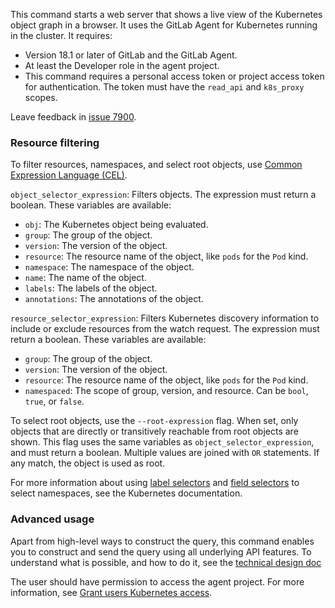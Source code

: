 This command starts a web server that shows a live view of the Kubernetes object graph in a browser.
It uses the GitLab Agent for Kubernetes running in the cluster.
It requires:

- Version 18.1 or later of GitLab and the GitLab Agent.
- At least the Developer role in the agent project.
- This command requires a personal access token or project access token
  for authentication. The token must have the `read_api` and `k8s_proxy` scopes.

Leave feedback in [issue 7900](https://gitlab.com/gitlab-org/cli/-/issues/7900).

### Resource filtering

To filter resources, namespaces, and select root objects, use
[Common Expression Language (CEL)](https://cel.dev/).

`object_selector_expression`: Filters objects. The expression must return a boolean. These variables are available:

- `obj`: The Kubernetes object being evaluated.
- `group`: The group of the object.
- `version`: The version of the object.
- `resource`: The resource name of the object, like `pods` for the `Pod` kind.
- `namespace`: The namespace of the object.
- `name`: The name of the object.
- `labels`: The labels of the object.
- `annotations`: The annotations of the object.

`resource_selector_expression`: Filters Kubernetes discovery information to include or exclude resources
from the watch request. The expression must return a boolean. These variables are available:

- `group`: The group of the object.
- `version`: The version of the object.
- `resource`: The resource name of the object, like `pods` for the `Pod` kind.
- `namespaced`: The scope of group, version, and resource. Can be `bool`, `true`, or `false`.

To select root objects, use the `--root-expression` flag. When set, only objects that are directly
or transitively reachable from root objects are shown. This flag uses the same variables
as `object_selector_expression`, and must return a boolean. Multiple values are joined with `OR`
statements. If any match, the object is used as root.

For more information about using [label selectors](https://kubernetes.io/docs/concepts/overview/working-with-objects/labels/#label-selectors)
and [field selectors](https://kubernetes.io/docs/concepts/overview/working-with-objects/field-selectors/) to select namespaces, see the Kubernetes documentation.

### Advanced usage

Apart from high-level ways to construct the query, this command enables
you to construct and send the query using all underlying API features.
To understand what is possible, and how to do it, see the
[technical design doc](https://gitlab.com/gitlab-org/cluster-integration/gitlab-agent/-/blob/master/doc/graph_api.md)

The user should have permission to access the agent project.
For more information, see [Grant users Kubernetes access](https://docs.gitlab.com/user/clusters/agent/user_access/).

